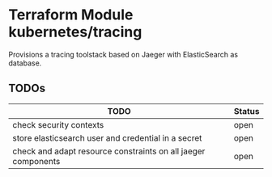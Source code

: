 # Terraform Module kubernetes/tracing

Provisions a tracing toolstack based on Jaeger with ElasticSearch as database.

## TODOs

| TODO | Status |
| --- | --- |
| check security contexts | open |
| store elasticsearch user and credential in a secret | open | 
| check and adapt resource constraints on all jaeger components | open |